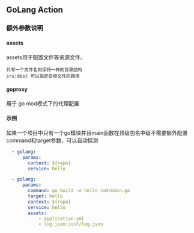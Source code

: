 ## GoLang Action

### 额外参数说明

#### assets

assets用于配置文件等资源文件、

```
只写一个文件名则保持一样的目录结构
srs:dest 可以指定目标文件的路径
```

#### goproxy

用于 go mod模式下的代理配置


#### 示例

如果一个项目中只有一个go模块并且main函数在顶级包名中级不需要额外配置command和target参数，可以自动探测

```yml
  - golang:
      params:
        context: ${repo}
        service: hello
```


```yml
  - golang:
      params:
        command: go build -o hello cmd/main.go
        target: hello
        context: ${repo}
        service: hello
        assets:
            - application.yml
            - log.json:conf/log.json
```

